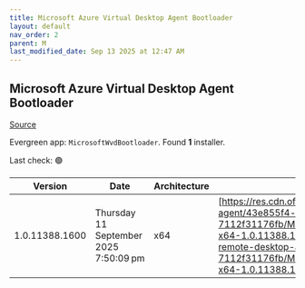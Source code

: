 ```yaml
---
title: Microsoft Azure Virtual Desktop Agent Bootloader
layout: default
nav_order: 2
parent: M
last_modified_date: Sep 13 2025 at 12:47 AM
---
```


## Microsoft Azure Virtual Desktop Agent Bootloader

[Source](https://learn.microsoft.com/en-us/azure/virtual-desktop/add-session-hosts-host-pool?tabs=portal%2Cgui#register-session-hosts-to-a-host-pool)

Evergreen app: `MicrosoftWvdBootloader`. Found **1** installer.

Last check: 🟢

| Version        | Date                                  | Architecture | URI                                                                                                                                                                                                                                                                                                                            |
| -------------- | ------------------------------------- | ------------ | ------------------------------------------------------------------------------------------------------------------------------------------------------------------------------------------------------------------------------------------------------------------------------------------------------------------------------ |
| 1.0.11388.1600 | Thursday 11 September 2025 7:50:09 pm | x64          | [https://res.cdn.office.net/s01-remote-desktop-agent/43e855f4-c0c8-4737-88c4-7112f31176fb/Microsoft.RDInfra.RDAgentBootLoader.Installer-x64-1.0.11388.1600.msi](https://res.cdn.office.net/s01-remote-desktop-agent/43e855f4-c0c8-4737-88c4-7112f31176fb/Microsoft.RDInfra.RDAgentBootLoader.Installer-x64-1.0.11388.1600.msi) |
